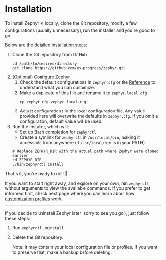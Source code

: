# Installation

To install Zephyr :eight_spoked_asterisk: locally, clone the Git repository, modify a few configurations (usually unnecessary), run the installer and you're good to go!

Below are the detailed installation steps:

1. Clone the Git repository from GitHub
    ```
    cd /path/to/desired/directory
    git clone https://github.com/es-progress/zephyr.git
    ```
1. (Optional) Configure Zephyr
    1. Check the default configurations in `zephyr.cfg` or the [Reference](reference/configs.md) to understand what you can customize.
    1. Make a duplicate of this file and rename it to `zephyr.local.cfg`
        ```
        cp zephyr.cfg zephyr.local.cfg
        ```
    1. Adjust configurations in the local configuration file. Any value provided here will overwrite the defaults in `zephyr.cfg`. If you omit a configuration, default value will be used.
1. Run the installer, which will:
    - Set up Bash completion for `zephyrctl`
    - Create a symlink for `zephyrctl` in `/usr/local/bin`, making it accessible from anywhere (if `/usr/local/bin` is in your PATH).
    ```
    # Replace ZEPHYR_DIR with the actual path where Zephyr were cloned earlier
    cd ZEPHYR_DIR
    ./bin/zephyrctl install
    ```

That's it, you're ready to roll! :metal:

It you want to start right away, and explore on your own, run `zephyrctl` without arguments to view the available commands. If you prefer to get informed first, check next page where you can learn about how [customization profiles](profiles.md) work.

---

If you decide to uninstall Zephyr later (sorry to see you go!), just follow these steps:

1. Run `zephyrctl uninstall`
1. Delete the Git repository.

    Note: it may contain your local configuration file or profiles. If you want to preserve that, make a backup before deleting.
